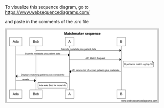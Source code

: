To visualize this sequence diagram, go to
https://www.websequencediagrams.com/

and paste in the comments of the .src file

![image](./seq-diagram.png)

